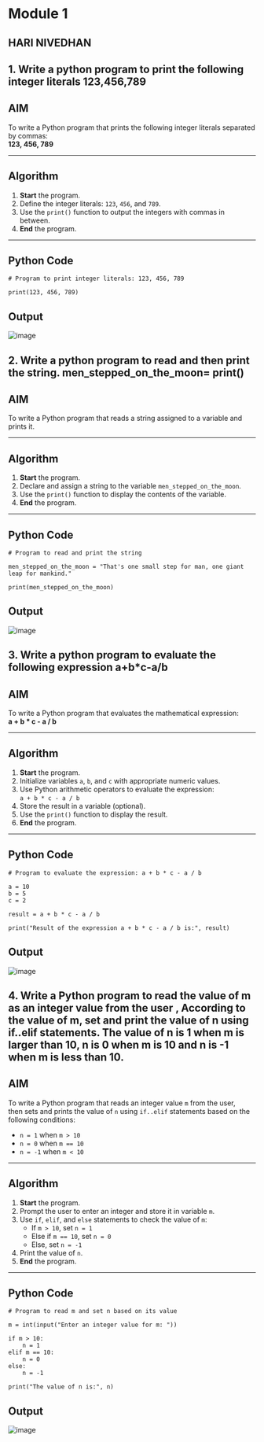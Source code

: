 # Module 1
## HARI NIVEDHAN
## 1. Write a python program to print the following integer literals 123,456,789

##  AIM
To write a Python program that prints the following integer literals separated by commas:  
**123, 456, 789**

---

##  Algorithm

1. **Start** the program.
2. Define the integer literals: `123`, `456`, and `789`.
3. Use the `print()` function to output the integers with commas in between.
4. **End** the program.

---

##  Python Code
```
# Program to print integer literals: 123, 456, 789

print(123, 456, 789)
```
## Output
![image](https://github.com/user-attachments/assets/1215bbc5-7448-486f-9bc8-bfdb37cfa0d9)

## 2. Write a python program to read and  then print the string.  men_stepped_on_the_moon= print()

##  AIM
To write a Python program that reads a string assigned to a variable and prints it.

---

##  Algorithm

1. **Start** the program.
2. Declare and assign a string to the variable `men_stepped_on_the_moon`.
3. Use the `print()` function to display the contents of the variable.
4. **End** the program.

---

##  Python Code

```
# Program to read and print the string

men_stepped_on_the_moon = "That's one small step for man, one giant leap for mankind."

print(men_stepped_on_the_moon)
```
## Output
![image](https://github.com/user-attachments/assets/159d6fbb-637e-44c7-bf47-d57004c2a5b4)

## 3. Write a python program to evaluate the following expression a+b*c-a/b

##  AIM
To write a Python program that evaluates the mathematical expression:  
**a + b * c - a / b**

---

##  Algorithm

1. **Start** the program.
2. Initialize variables `a`, `b`, and `c` with appropriate numeric values.
3. Use Python arithmetic operators to evaluate the expression:  
   `a + b * c - a / b`
4. Store the result in a variable (optional).
5. Use the `print()` function to display the result.
6. **End** the program.

---

## Python Code

```
# Program to evaluate the expression: a + b * c - a / b

a = 10
b = 5
c = 2

result = a + b * c - a / b

print("Result of the expression a + b * c - a / b is:", result)
```
## Output
![image](https://github.com/user-attachments/assets/6196219b-206c-45ef-8e39-ee71025cd895)

## 4. Write a Python program to read the value of m as an integer value from the user , According to the value of m, set and print the value of n using if..elif statements. The value of n is 1 when m is larger than 10, n is 0 when m is 10 and n is -1 when m is less than 10.
##  AIM
To write a Python program that reads an integer value `m` from the user,  
then sets and prints the value of `n` using `if..elif` statements based on the following conditions:

- `n = 1` when `m > 10`  
- `n = 0` when `m == 10`  
- `n = -1` when `m < 10`

---

##  Algorithm

1. **Start** the program.
2. Prompt the user to enter an integer and store it in variable `m`.
3. Use `if`, `elif`, and `else` statements to check the value of `m`:
   - If `m > 10`, set `n = 1`
   - Else if `m == 10`, set `n = 0`
   - Else, set `n = -1`
4. Print the value of `n`.
5. **End** the program.

---

##  Python Code

```
# Program to read m and set n based on its value

m = int(input("Enter an integer value for m: "))

if m > 10:
    n = 1
elif m == 10:
    n = 0
else:
    n = -1

print("The value of n is:", n)
```
## Output
![image](https://github.com/user-attachments/assets/4bb216b1-f39b-4169-bbc3-02f534b517be)

